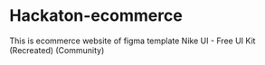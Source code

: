 # Hackaton-ecommerce
 This is ecommerce website of figma template Nike UI - Free UI Kit (Recreated) (Community)
